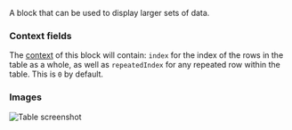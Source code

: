 A block that can be used to display larger sets of data.

### Context fields

The [context](https://appsemble.app/docs/guide/remappers#context) of this block will contain:
`index` for the index of the rows in the table as a whole, as well as `repeatedIndex` for any
repeated row within the table. This is `0` by default.

### Images

![Table screenshot](https://gitlab.com/appsemble/appsemble/-/raw/0.15.9/docs/images/table.png)
